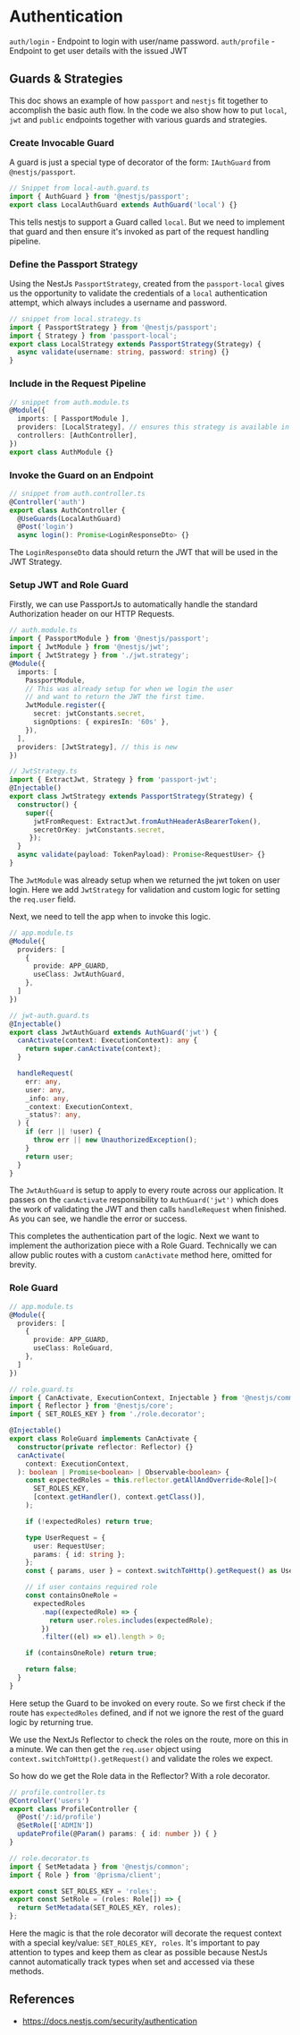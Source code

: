 # Authentication

`auth/login` - Endpoint to login with user/name password.
`auth/profile` - Endpoint to get user details with the issued JWT

## Guards & Strategies

This doc shows an example of how `passport` and `nestjs` fit together to accomplish the basic auth flow. In the code we also show how to put `local`, `jwt` and `public` endpoints together with various guards and strategies.

### Create Invocable Guard

A guard is just a special type of decorator of the form: `IAuthGuard` from `@nestjs/passport`.

```ts
// Snippet from local-auth.guard.ts
import { AuthGuard } from '@nestjs/passport';
export class LocalAuthGuard extends AuthGuard('local') {}
```

This tells nestjs to support a Guard called `local`. But we need to implement that guard and then ensure it's invoked as part of the request handling pipeline.

### Define the Passport Strategy

Using the NestJs `PassportStrategy`, created from the `passport-local` gives us the opportunity to validate the credentials of a `local` authentication attempt, which always includes a username and password.

```ts
// snippet from local.strategy.ts
import { PassportStrategy } from '@nestjs/passport';
import { Strategy } from 'passport-local';
export class LocalStrategy extends PassportStrategy(Strategy) {
  async validate(username: string, password: string) {}
}
```

### Include in the Request Pipeline

```ts
// snippet from auth.module.ts
@Module({
  imports: [ PassportModule ],
  providers: [LocalStrategy], // ensures this strategy is available in the pipeline.
  controllers: [AuthController],
})
export class AuthModule {}
```

### Invoke the Guard on an Endpoint

```ts
// snippet from auth.controller.ts
@Controller('auth')
export class AuthController {
  @UseGuards(LocalAuthGuard)
  @Post('login')
  async login(): Promise<LoginResponseDto> {}
```

The `LoginResponseDto` data should return the JWT that will
be used in the JWT Strategy.

### Setup JWT and Role Guard

Firstly, we can use PassportJs to automatically handle
the standard Authorization header on our HTTP Requests.

```ts
// auth.module.ts
import { PassportModule } from '@nestjs/passport';
import { JwtModule } from '@nestjs/jwt';
import { JwtStrategy } from './jwt.strategy';
@Module({
  imports: [
    PassportModule,
    // This was already setup for when we login the user
    // and want to return the JWT the first time.
    JwtModule.register({
      secret: jwtConstants.secret,
      signOptions: { expiresIn: '60s' },
    }),
  ],
  providers: [JwtStrategy], // this is new
})

// JwtStrategy.ts
import { ExtractJwt, Strategy } from 'passport-jwt';
@Injectable()
export class JwtStrategy extends PassportStrategy(Strategy) {
  constructor() {
    super({ 
      jwtFromRequest: ExtractJwt.fromAuthHeaderAsBearerToken(),
      secretOrKey: jwtConstants.secret,
     });
  }
  async validate(payload: TokenPayload): Promise<RequestUser> {}
}
```

The `JwtModule` was already setup when we returned the jwt
token on user login.  Here we add `JwtStrategy` for
validation and custom logic for setting the `req.user`
field.

Next, we need to tell the app when to invoke this logic.

```ts
// app.module.ts
@Module({
  providers: [
    {
      provide: APP_GUARD,
      useClass: JwtAuthGuard,
    },
  ]
})

// jwt-auth.guard.ts
@Injectable()
export class JwtAuthGuard extends AuthGuard('jwt') {
  canActivate(context: ExecutionContext): any {
    return super.canActivate(context);
  }

  handleRequest(
    err: any,
    user: any,
    _info: any,
    _context: ExecutionContext,
    _status?: any,
  ) {
    if (err || !user) {
      throw err || new UnauthorizedException();
    }
    return user;
  }
}
```

The `JwtAuthGuard` is setup to apply to every route across
our application. It passes on the `canActivate`
responsibility to `AuthGuard('jwt')` which does the work of
validating the JWT and then calls `handleRequest` when
finished. As you can see, we handle the error or success.

This completes the authentication part of the logic. Next
we want to implement the authorization piece with a Role
Guard.  Technically we can allow public routes with a custom
`canActivate` method here, omitted for brevity.

### Role Guard

```ts
// app.module.ts
@Module({
  providers: [
    {
      provide: APP_GUARD,
      useClass: RoleGuard,
    },
  ]
})

// role.guard.ts
import { CanActivate, ExecutionContext, Injectable } from '@nestjs/common';
import { Reflector } from '@nestjs/core';
import { SET_ROLES_KEY } from './role.decorator';

@Injectable()
export class RoleGuard implements CanActivate {
  constructor(private reflector: Reflector) {}
  canActivate(
    context: ExecutionContext,
  ): boolean | Promise<boolean> | Observable<boolean> {
    const expectedRoles = this.reflector.getAllAndOverride<Role[]>(
      SET_ROLES_KEY,
      [context.getHandler(), context.getClass()],
    );

    if (!expectedRoles) return true;

    type UserRequest = {
      user: RequestUser;
      params: { id: string };
    };
    const { params, user } = context.switchToHttp().getRequest() as UserRequest;

    // if user contains required role
    const containsOneRole =
      expectedRoles
        .map((expectedRole) => {
          return user.roles.includes(expectedRole);
        })
        .filter((el) => el).length > 0;

    if (containsOneRole) return true;

    return false;
  }
}
```

Here setup the Guard to be invoked on every route. So we
first check if the route has `expectedRoles` defined, and if
not we ignore the rest of the guard logic by returning true.

We use the NextJs Reflector to check the roles on the route,
more on this in a minute. We can then get the  `req.user`
object using `context.switchToHttp().getRequest()` and
validate the roles we expect.

So how do we get the Role data in the Reflector? With a role
decorator.

```ts
// profile.controller.ts
@Controller('users')
export class ProfileController {
  @Post('/:id/profile')
  @SetRole(['ADMIN'])
  updateProfile(@Param() params: { id: number }) { }
}

// role.decorator.ts
import { SetMetadata } from '@nestjs/common';
import { Role } from '@prisma/client';

export const SET_ROLES_KEY = 'roles';
export const SetRole = (roles: Role[]) => {
  return SetMetadata(SET_ROLES_KEY, roles);
};
```

Here the magic is that the role decorator will decorate the
request context with a special key/value:
`SET_ROLES_KEY, roles`. It's important to pay attention to
types and keep them as clear as possible because NestJs
cannot automatically track types when set and accessed via
these methods.

## References

- <https://docs.nestjs.com/security/authentication>
